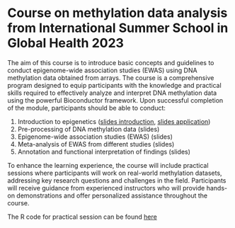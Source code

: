 # Course on methylation data analysis from International Summer School in Global Health 2023

The aim of this course is to introduce basic concepts and guidelines to conduct epigenome-wide association studies (EWAS) using DNA
methylation data obtained from arrays. The course is a comprehensive program designed to equip participants with the knowledge and practical skills required to effectively analyze and interpret DNA methylation data using the powerful Bioconductor framework. Upon successful completion of the module, participants should be able to conduct:

1) Introduction to epigenetics ([slides introduction](), [slides application]())
2) Pre-processing of DNA methylation data (slides)
3) Epigenome-wide association studies (EWAS) (slides)
4) Meta-analysis of EWAS from different studies (slides)
5) Annotation and functional interpretation of findings (slides)

To enhance the learning experience, the course will include practical sessions where participants will work on real-world methylation datasets, addressing key research questions and challenges in the field. Participants will receive guidance from experienced instructors who will provide hands-on demonstrations and offer personalized assistance throughout the course.

The R code for practical session can be found [here](https://isglobal-brge.github.io/course_methylation/)

